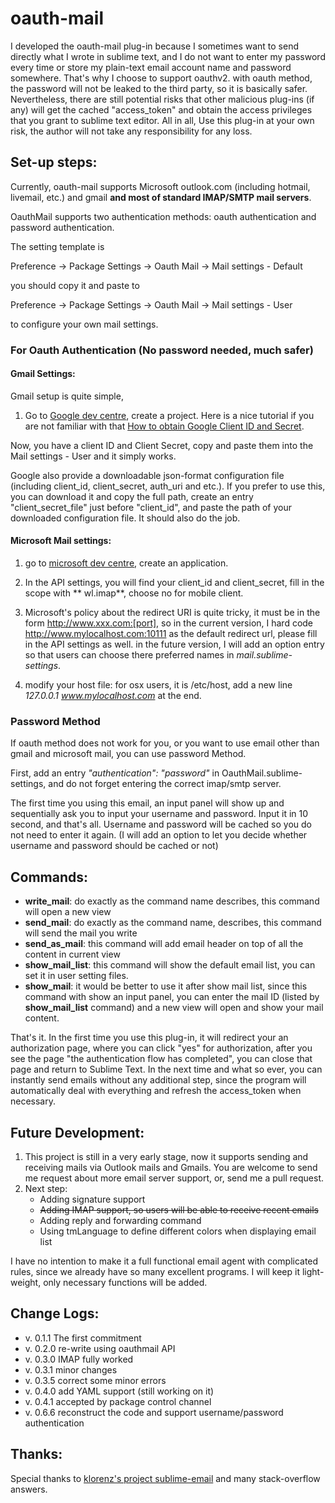 # oauth-mail

I developed the oauth-mail plug-in because I sometimes want to send directly what I wrote in sublime text, and I do not want to enter my password every time or store my plain-text email account name and password somewhere. That's why I choose to support oauthv2. with oauth method, the password will not be leaked to the third party, so it is basically safer. Nevertheless, there are still potential risks that other malicious plug-ins (if any) will get the cached "access_token" and obtain the access privileges that you grant to sublime text editor. All in all, Use this plug-in at your own risk, the author will not take any responsibility for any loss.  

## Set-up steps:

Currently, oauth-mail supports Microsoft outlook.com (including hotmail, livemail, etc.) and gmail **and most of standard IMAP/SMTP mail servers**.

OauthMail supports two authentication methods: oauth authentication and password authentication.


The setting template is

Preference -> Package Settings -> Oauth Mail -> Mail settings - Default

 you should copy it and paste to

Preference -> Package Settings -> Oauth Mail -> Mail settings - User

to configure your own mail settings.

### For Oauth Authentication (No password needed, much safer)



#### Gmail Settings:

Gmail setup is quite simple, 

1. Go to [Google dev centre](https://console.developers.google.com/project), create a project. Here is a nice tutorial if you are not familiar with that [How to obtain Google Client ID and Secret](https://www.youtube.com/watch?v=o425vQXpigw).

Now, you have a client ID and Client Secret, copy and paste them into the Mail settings - User and it simply works.

Google also provide a downloadable json-format configuration file (including client_id, client_secret, auth_uri and etc.). If you prefer to use this, you can download it and copy the full path, create an entry "client_secret_file" just before "client_id", and paste the path of your downloaded configuration file. It should also do the job.


####  Microsoft Mail settings:

1. go to [microsoft dev centre](https://account.live.com/developers/applications/index), create an application.

2. In the API settings, you will find your client_id and client_secret, fill in the scope with ** wl.imap**, choose no for mobile client.

3. Microsoft's policy about the redirect URI is quite tricky, it must be in the form http://www.xxx.com:[port], so in the current version, I hard code http://www.mylocalhost.com:10111 as the default redirect url, please fill in the API settings as well. in the future version,  I will add an option entry so that users can choose there preferred names in *mail.sublime-settings*.

4. modify your host file: for osx users, it is /etc/host, add a new line *127.0.0.1  www.mylocalhost.com* at the end.


### Password Method 

If oauth method does not work for you, or you want to use email other than gmail and microsoft mail, you can use password Method.

First, add an entry *"authentication": "password"* in OauthMail.sublime-settings, and do not forget entering the correct imap/smtp server.

The first time you using this email, an input panel will show up and sequentially ask you to input your username and password. Input it in 10 second, and that's all. Username and password will be cached so you do not need to enter it again. (I will add an option to let you decide whether username and password should be cached or not)


##  Commands:

- **write_mail**: do exactly as the command name describes, this command will open a new view
- **send_mail**:  do exactly as the command name, describes, this command will send the mail you write
- **send_as_mail**: this command will add email header on top of all the content in current view
- **show_mail_list**: this command will show the default email list, you can set it in user setting files.
- **show_mail**: it would be better to use it after show mail list, since this command with show an input panel, you can enter the mail ID (listed by **show_mail_list** command) and a new view will open and show your mail content.

That's it. In the first time you use this plug-in, it will redirect your an authorization page, where you can click "yes" for authorization, after you see the page "the authentication flow has completed", you can close that page and return to Sublime Text. In the next time and what so ever, you can instantly send emails without any additional step, since the program will automatically deal with everything and refresh the access_token when necessary. 

## Future Development:

1. This project is still in a very early stage, now it supports sending and receiving mails via Outlook mails and Gmails. You are welcome to send me request about more email server support, or, send me a pull request. 
2. Next step: 
   - Adding signature support
   - ~~Adding IMAP support, so users will be able to receive recent emails~~
   - Adding reply and forwarding command
   - Using tmLanguage to define different colors when displaying email list

I have no intention to make it a full functional email agent with complicated rules, since we already have so many excellent programs. I will keep it light-weight, only necessary functions will be added.

## Change Logs:

- v. 0.1.1 The first commitment
- v. 0.2.0 re-write using oauthmail API
- v. 0.3.0 IMAP fully worked
- v. 0.3.1 minor changes
- v. 0.3.5 correct some minor errors
- v. 0.4.0 add YAML support (still working on it)
- v. 0.4.1 accepted by package control channel
- v. 0.6.6 reconstruct the code and support username/password authentication


## Thanks:

Special thanks to [klorenz's project sublime-email](https://bitbucket.org/klorenz/sublimeemail/) and many stack-overflow answers.
